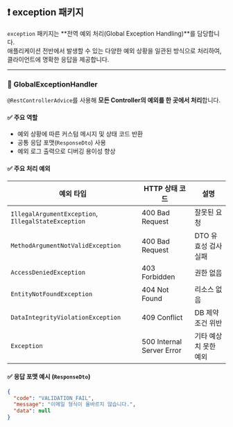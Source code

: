 ## ❗ exception 패키지

`exception` 패키지는 **전역 예외 처리(Global Exception Handling)**를 담당합니다.  
애플리케이션 전반에서 발생할 수 있는 다양한 예외 상황을 일관된 방식으로 처리하여, 클라이언트에 명확한 응답을 제공합니다.

---

### 📄 GlobalExceptionHandler

`@RestControllerAdvice`를 사용해 **모든 Controller의 예외를 한 곳에서 처리**합니다.

#### ✅ 주요 역할
- 예외 상황에 따른 커스텀 메시지 및 상태 코드 반환
- 공통 응답 포맷(`ResponseDto`) 사용
- 예외 로그 출력으로 디버깅 용이성 향상

#### ✅ 주요 처리 예외

| 예외 타입 | HTTP 상태 코드 | 설명 |
|----------|----------------|------|
| `IllegalArgumentException`, `IllegalStateException` | 400 Bad Request | 잘못된 요청 |
| `MethodArgumentNotValidException` | 400 Bad Request | DTO 유효성 검사 실패 |
| `AccessDeniedException` | 403 Forbidden | 권한 없음 |
| `EntityNotFoundException` | 404 Not Found | 리소스 없음 |
| `DataIntegrityViolationException` | 409 Conflict | DB 제약 조건 위반 |
| `Exception` | 500 Internal Server Error | 기타 예상치 못한 예외 |

#### ✅ 응답 포맷 예시 (`ResponseDto`)
```json
{
  "code": "VALIDATION_FAIL",
  "message": "이메일 형식이 올바르지 않습니다.",
  "data": null
}
